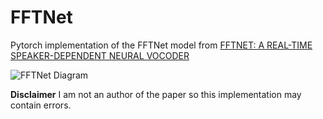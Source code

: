 # FFTNet

Pytorch implementation of the FFTNet model from [FFTNET: A REAL-TIME SPEAKER-DEPENDENT NEURAL VOCODER](http://gfx.cs.princeton.edu/pubs/Jin_2018_FAR/fftnet-jin2018.pdf)

![FFTNet Diagram](https://raw.githubusercontent.com/fatchord/FFTNet/master/FFTNet.png)

**Disclaimer** I am not an author of the paper so this implementation may contain errors. 
